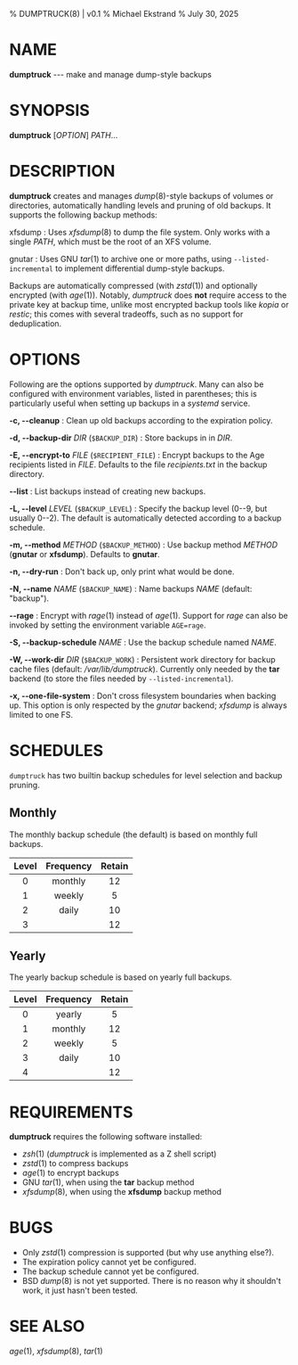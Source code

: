 % DUMPTRUCK(8) | v0.1
% Michael Ekstrand
% July 30, 2025

# NAME

**dumptruck** --- make and manage dump-style backups

# SYNOPSIS

**dumptruck** \[_OPTION_\] _PATH_...

# DESCRIPTION

**dumptruck** creates and manages _dump_(8)-style backups of volumes or
directories, automatically handling levels and pruning of old backups.
It supports the following backup methods:

xfsdump
:   Uses _xfsdump_(8) to dump the file system.  Only works with a single
    _PATH_, which must be the root of an XFS volume.

gnutar
:   Uses GNU _tar_(1)  to archive one or more paths, using
    `--listed-incremental` to implement differential dump-style backups.

Backups are automatically compressed (with _zstd_(1)) and optionally encrypted
(with _age_(1)).  Notably, _dumptruck_ does **not** require access to the private
key at backup time, unlike most encrypted backup tools like _kopia_ or _restic_;
this comes with several tradeoffs, such as no support for deduplication.

# OPTIONS

Following are the options supported by _dumptruck_.  Many can also be configured
with environment variables, listed in parentheses; this is particularly useful
when setting up backups in a _systemd_ service.

**-c, -\-cleanup**
:   Clean up old backups according to the expiration policy.

**-d, -\-backup-dir** _DIR_ (`$BACKUP_DIR`)
:   Store backups in in _DIR_.

**-E, -\-encrypt-to** _FILE_ (`$RECIPIENT_FILE`)
:   Encrypt backups to the Age recipients listed in _FILE_.  Defaults to the file
    _recipients.txt_ in the backup directory.

**--list**
:   List backups instead of creating new backups.

**-L, -\-level** _LEVEL_ (`$BACKUP_LEVEL`)
:   Specify the backup level (0--9, but usually 0--2).  The default is automatically
    detected according to a backup schedule.

**-m, -\-method** _METHOD_ (`$BACKUP_METHOD`)
:   Use backup method _METHOD_ (**gnutar** or **xfsdump**).  Defaults to **gnutar**.

**-n, -\-dry-run**
:   Don't back up, only print what would be done.

**-N, -\-name** _NAME_ (`$BACKUP_NAME`)
:   Name backups _NAME_ (default: "backup").

**-\-rage**
:   Encrypt with _rage_(1) instead of _age_(1).  Support for _rage_ can also be
    invoked by setting the environment variable `AGE=rage`.

**-S, -\-backup-schedule** _NAME_
:   Use the backup schedule named _NAME_.

**-W, -\-work-dir** _DIR_ (`$BACKUP_WORK`)
:   Persistent work directory for backup cache files (default: _/var/lib/dumptruck_).
    Currently only needed by the **tar** backend (to store the files needed by `--listed-incremental`).

**-x, -\-one-file-system**
:   Don't cross filesystem boundaries when backing up.  This option is only
    respected by the _gnutar_ backend; _xfsdump_ is always limited to one FS.

# SCHEDULES

`dumptruck` has two builtin backup schedules for level selection and backup
pruning.

## Monthly

The monthly backup schedule (the default) is based on monthly full backups.

| Level | Frequency | Retain |
| :---: | :-------: | :----: |
| 0     | monthly   | 12     |
| 1     | weekly    | 5      |
| 2     | daily     | 10     |
| 3     |           | 12     |

## Yearly

The yearly backup schedule is based on yearly full backups.

| Level | Frequency | Retain |
| :---: | :-------: | :----: |
| 0     | yearly    | 5      |
| 1     | monthly   | 12     |
| 2     | weekly    | 5      |
| 3     | daily     | 10     |
| 4     |           | 12     |

# REQUIREMENTS

**dumptruck** requires the following software installed:

- _zsh_(1) (_dumptruck_ is implemented as a Z shell script)
- _zstd_(1) to compress backups
- _age_(1) to encrypt backups
- GNU _tar_(1), when using the **tar** backup method
- _xfsdump_(8), when using the **xfsdump** backup method

# BUGS

- Only _zstd_(1) compression is supported (but why use anything else?).
- The expiration policy cannot yet be configured.
- The backup schedule cannot yet be configured.
- BSD _dump_(8) is not yet supported. There is no reason why it shouldn't work,
  it just hasn't been tested.

# SEE ALSO

_age_(1), _xfsdump_(8), _tar_(1)
